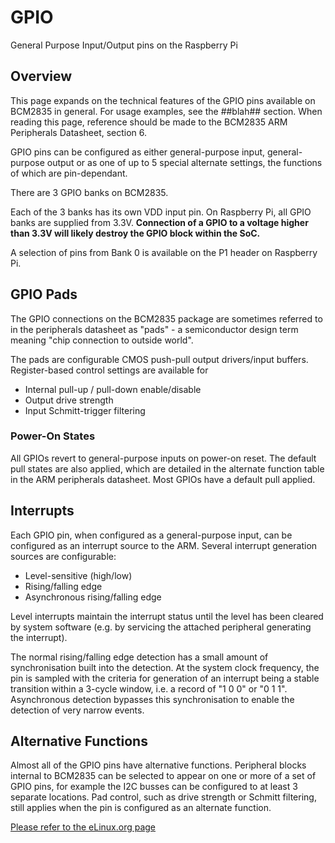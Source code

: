 # GPIO

General Purpose Input/Output pins on the Raspberry Pi

## Overview

This page expands on the technical features of the GPIO pins available on BCM2835 in general. For usage examples, see the ##blah## section. When reading this page, reference should be made to the BCM2835 ARM Peripherals Datasheet, section 6.

GPIO pins can be configured as either general-purpose input, general-purpose output or as one of up to 5 special alternate settings, the functions of which are pin-dependant.

There are 3 GPIO banks on BCM2835. 

Each of the 3 banks has its own VDD input pin. On Raspberry Pi, all GPIO banks are supplied from 3.3V. **Connection of a GPIO to a voltage higher than 3.3V will likely destroy the GPIO block within the SoC.**

A selection of pins from Bank 0 is available on the P1 header on Raspberry Pi.

## GPIO Pads

The GPIO connections on the BCM2835 package are sometimes referred to in the peripherals datasheet as "pads" - a semiconductor design term meaning "chip connection to outside world".

The pads are configurable CMOS push-pull output drivers/input buffers. Register-based control settings are available for

* Internal pull-up / pull-down enable/disable
* Output drive strength
* Input Schmitt-trigger filtering

### Power-On States

All GPIOs revert to general-purpose inputs on power-on reset. The default pull states are also applied, which are detailed in the alternate function table in the ARM peripherals datasheet. Most GPIOs have a default pull applied.

## Interrupts

Each GPIO pin, when configured as a general-purpose input, can be configured as an interrupt source to the ARM. Several interrupt generation sources are configurable:

* Level-sensitive (high/low)
* Rising/falling edge
* Asynchronous rising/falling edge

Level interrupts maintain the interrupt status until the level has been cleared by system software (e.g. by servicing the attached peripheral generating the interrupt).

The normal rising/falling edge detection has a small amount of synchronisation built into the detection. At the system clock frequency, the pin is sampled with the criteria for generation of an interrupt being a stable transition within a 3-cycle window, i.e. a record of "1 0 0" or "0 1 1". Asynchronous detection bypasses this synchronisation to enable the detection of very narrow events.


## Alternative Functions

Almost all of the GPIO pins have alternative functions. Peripheral blocks internal to BCM2835 can be selected to appear on one or more of a set of GPIO pins, for example the I2C busses can be configured to at least 3 separate locations. Pad control, such as drive strength or Schmitt filtering, still applies when the pin is configured as an alternate function.


[Please refer to the eLinux.org page](http://elinux.org/RPi_Low-level_peripherals)